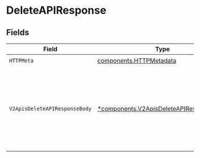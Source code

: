 # DeleteAPIResponse


## Fields

| Field                                                                                                                                  | Type                                                                                                                                   | Required                                                                                                                               | Description                                                                                                                            |
| -------------------------------------------------------------------------------------------------------------------------------------- | -------------------------------------------------------------------------------------------------------------------------------------- | -------------------------------------------------------------------------------------------------------------------------------------- | -------------------------------------------------------------------------------------------------------------------------------------- |
| `HTTPMeta`                                                                                                                             | [components.HTTPMetadata](../../models/components/httpmetadata.md)                                                                     | :heavy_check_mark:                                                                                                                     | N/A                                                                                                                                    |
| `V2ApisDeleteAPIResponseBody`                                                                                                          | [*components.V2ApisDeleteAPIResponseBody](../../models/components/v2apisdeleteapiresponsebody.md)                                      | :heavy_minus_sign:                                                                                                                     | API namespace deleted successfully. All associated keys are immediately invalidated and will fail verification with `code=NOT_FOUND`.<br/> |